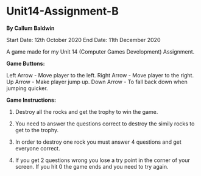 # Unit14-Assignment-B

**__By Callum Baldwin__**

Start Date: 12th October 2020
End Date: 11th December 2020

A game made for my Unit 14 (Computer Games Development) Assignment.

__Game Buttons:__

Left Arrow - Move player to the left.
Right Arrow - Move player to the right.
Up Arrow - Make player jump up.
Down Arrow - To fall back down when jumping quicker.

__Game Instructions:__

1. Destroy all the rocks and get the trophy to win the game.

2. You need to answer the questions correct to destroy the simily rocks to get to the trophy.

3. In order to destroy one rock you must answer 4 questions and get everyone correct.

4. If you get 2 questions wrong you lose a try point in the corner of your screen. If you hit 0 the game ends and you need to try again.